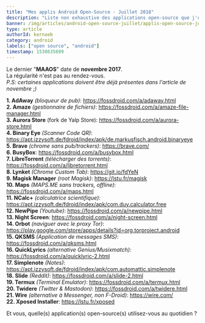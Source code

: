 ```yaml
---
title: "Mes applis Android Open-Source - Juillet 2018"
description: "Liste non exhaustive des applications open-source que j'utilise en juillet 2018!"
banner: /img/articles/android-open-source-juillet/applis-open-source-juillet-2018.png
type: article
authorId: kernoeb
category: android
labels: ["open source", "android"]
timestamp: 1530635699
---
```


Le dernier "**MAAOS**" date de **novembre 2017**.  
 La régularité n'est pas au rendez-vous.  
 *P.S: certaines applications doivent être déjà présentes dans l'article de novembre ;)*

 **1. AdAway** *(bloqueur de pub)*: <https://fossdroid.com/a/adaway.html>  
 **2. Amaze** *(gestionnaire de fichiers)*: <https://fossdroid.com/a/amaze-file-manager.html>  
 **3. Aurora Store** (fork de Yalp Store): <https://fossdroid.com/a/aurora-store.html>  
 **4. Binary Eye** *(Scanner Code QR)*: <https://apt.izzysoft.de/fdroid/index/apk/de.markusfisch.android.binaryeye>  
 **5. Brave** *(chrome sans pub/trackers)*: <https://brave.com/>  
 **6. BusyBox**: <https://fossdroid.com/a/busybox.html>  
 **7. LibreTorrent** *(télécharger des torrents)*: <https://fossdroid.com/a/libretorrent.html>  
 **8. Lynket** *(Chrome Custom Tab)*: <https://git.io/fdYeN>  
 **9. Magisk Manager** *(root Magisk)*: <https://lstu.fr/magisk>  
 **10. Maps** *(MAPS.ME sans trackers, offline)*: <https://fossdroid.com/a/maps.html>  
 **11. NCalc+** *(calculatrice scientifique)*: <https://apt.izzysoft.de/fdroid/index/apk/com.duy.calculator.free>  
 **12. NewPipe** *(Youtube)*: <https://fossdroid.com/a/newpipe.html>  
 **13. Night Screen**: <https://fossdroid.com/a/night-screen.html>  
 **14. Orbot** *(naviguer avec le proxy Tor)*: <https://play.google.com/store/apps/details?id=org.torproject.android>  
 **15. QKSMS** *(Application de messages SMS)*: <https://fossdroid.com/a/qksms.html>  
 **16. QuickLyrics** *(alternative Genius/Musixmatch)*: <https://fossdroid.com/a/quicklyric-2.html>  
 **17. Simplenote** *(Notes)*: <https://apt.izzysoft.de/fdroid/index/apk/com.automattic.simplenote>  
 **18. Slide** *(Reddit)*: <https://fossdroid.com/a/slide-2.html>  
 **19. Termux** *(Terminal Emulator)*: <https://fossdroid.com/a/termux.html>  
 **20. Twidere** *(Twitter & Mastodon)*: <https://fossdroid.com/a/twidere.html>  
 **21. Wire** *(alternative à Messenger, non F-Droid)*: <https://wire.com/>  
 **22. Xposed Installer**: <https://lstu.fr/xposed>

 Et vous, quelle(s) application(s) open-source(s) utilisez-vous au quotidien ?
